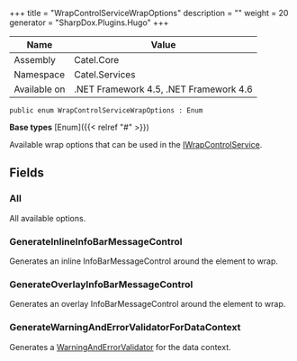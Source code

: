 

+++
title = "WrapControlServiceWrapOptions" 
description = ""
weight = 20
generator = "SharpDox.Plugins.Hugo"
+++

Name|Value
---|---
Assembly|Catel.Core
Namespace|Catel.Services
Available on|.NET Framework 4.5, .NET Framework 4.6

```
public enum WrapControlServiceWrapOptions : Enum
```

**Base types**
[Enum]({{&lt; relref "#" &gt;}})

Available wrap options that can be used in the [IWrapControlService](#).

## Fields

### All

All available options.

### GenerateInlineInfoBarMessageControl

Generates an inline InfoBarMessageControl around the element to wrap.

### GenerateOverlayInfoBarMessageControl

Generates an overlay InfoBarMessageControl around the element to wrap.

### GenerateWarningAndErrorValidatorForDataContext

Generates a [WarningAndErrorValidator](#) for the data context.

